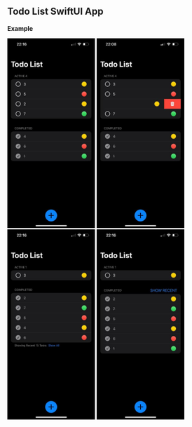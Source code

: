 ## Todo List SwiftUI App

**Example**
<div>
  <img src="https://github.com/yanmoroz/sui-todo-list/blob/main/github-images/1.jpeg?raw=true" width="200">
  <img src="https://github.com/yanmoroz/sui-todo-list/blob/main/github-images/2.jpeg?raw=true" width="200">
  <img src="https://github.com/yanmoroz/sui-todo-list/blob/main/github-images/3.jpeg?raw=true" width="200">
  <img src="https://github.com/yanmoroz/sui-todo-list/blob/main/github-images/4.jpeg?raw=true" width="200">
</div>
